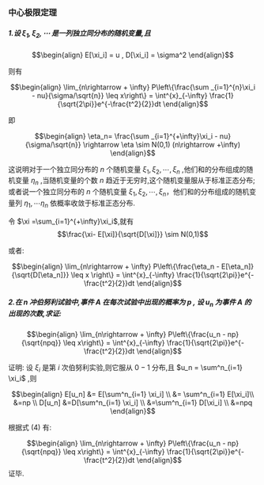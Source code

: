 ### 中心极限定理
##### 1.设 $\xi_1,\xi_2,\cdots$ 是一列独立同分布的随机变量,且

$$\begin{align}
    E[\xi_i] = u , D[\xi_i] = \sigma^2
\end{align}$$

则有

$$\begin{align}
    \lim_{n\rightarrow + \infty} P\left\{\frac{\sum
    _{i=1}^{n}\xi_i - nu}{\sigma/\sqrt{n}} \leq x\right\} = \int^{x}_{-\infty} \frac{1}{\sqrt{2\pi}}e^{-\frac{t^2}{2}}dt
\end{align}$$

即 

$$\begin{align}
    \eta_n= \frac{\sum
    _{i=1}^{+\infty}\xi_i - nu}{\sigma/\sqrt{n}} \rightarrow \eta \sim N(0,1) (n\rightarrow +\infty) 
\end{align}$$

这说明对于一个独立同分布的 $n$ 个随机变量 $\xi_1,\xi_2,\cdots,\xi_n$ ,他们和的分布组成的随机变量 $\eta_n$ ,当随机变量的个数 $n$ 趋近于无穷时,这个随机变量服从于标准正态分布;
或者说一个独立同分布的 $n$ 个随机变量 $\xi_1,\xi_2,\cdots,\xi_n$，他们和的分布组成的随机变量列 $\eta_1,\cdots \eta_n$ 依概率收敛于标准正态分布.


令 $\xi =\sum_{i=1}^{+\infty}\xi_i$,就有
$$\frac{\xi- E[\xi]}{\sqrt{D[\xi]}} \sim N(0,1)$$

或者:

$$\begin{align}
    \lim_{n\rightarrow + \infty} P\left\{\frac{\eta_n - E[\eta_n]}{\sqrt{D[\eta_n]}} \leq x \right\} = \int^{x}_{-\infty} \frac{1}{\sqrt{2\pi}}e^{-\frac{t^2}{2}}dt
\end{align}$$


##### 2.在 $n$ 冲伯努利试验中,事件 $A$ 在每次试验中出现的概率为 $p$ , 设 $u_n$ 为事件 $A$ 的出现的次数,求证:

$$\begin{align}
    \lim_{n\rightarrow + \infty} P\left\{\frac{u_n - np}{\sqrt{npq}} \leq x\right\} = \int^{x}_{-\infty} \frac{1}{\sqrt{2\pi}}e^{-\frac{t^2}{2}}dt
\end{align}$$

证明:
设 $\xi_i$ 是第 $i$ 次伯努利实验,则它服从 $0-1$ 分布,且 $u_n = \sum^n_{i=1} \xi_i$ ,则

$$\begin{align}
    E[u_n] &= E[\sum^n_{i=1} \xi_i] \\ 
    &= \sum^n_{i=1} E[\xi_i]\\
    &=np \\
    D[u_n] &=D[\sum^n_{i=1} \xi_i] \\
    &=\sum^n_{i=1} D[\xi_i] \\
    &=npq
\end{align}$$

根据式 $(4)$ 有:

$$\begin{align}
    \lim_{n\rightarrow + \infty} P\left\{\frac{u_n - np}{\sqrt{npq}} \leq x\right\} = \int^{x}_{-\infty} \frac{1}{\sqrt{2\pi}}e^{-\frac{t^2}{2}}dt
\end{align}$$
证毕.

